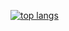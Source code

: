 [![top langs](https://github-readme-stats.vercel.app/api/top-langs?username=thedev42&theme=algolia&show_icons=true)](https://github.com/Dev42-school)
